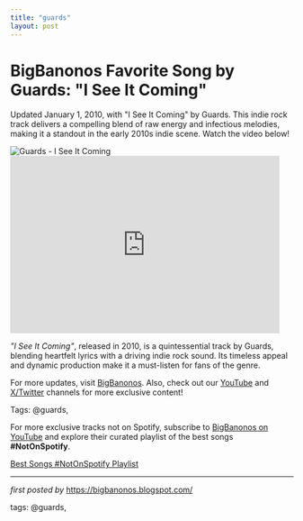 ```yaml
---
title: "guards"
layout: post
---
```

<!-- Title of the Post -->
<h1 >BigBanonos Favorite Song by Guards: "I See It Coming"</h1> <!-- Introductory Text -->
<p >Updated January 1, 2010, with "I See It Coming" by Guards. This indie rock track delivers a compelling blend of raw energy and infectious melodies, making it a standout in the early 2010s indie scene. Watch the video below!</p> <!-- Featured Image -->
<div > <img src="https://filepicker-images.genius.com/be19kdlojme" alt="Guards - I See It Coming" />
</div> <!-- YouTube Video Embed -->
<div > <iframe allowfullscreen="" frameborder="0" height="315" src="https://www.youtube.com/embed/DhVL5V2WUcU?list=PLtuNtuTatqI1ny5mFEOwA47MZ_XtCE4aH" width="95%"></iframe>
</div> <!-- Song Information -->
<div > <p><em>"I See It Coming"</em>, released in 2010, is a quintessential track by Guards, blending heartfelt lyrics with a driving indie rock sound. Its timeless appeal and dynamic production make it a must-listen for fans of the genre.</p>
</div> <!-- Footer Links -->
<div > <p>For more updates, visit <a href="https://bigbanonos.blogspot.com/" target="_blank">BigBanonos</a>. Also, check out our <a href="https://www.youtube.com/@BigBanonos" target="_blank">YouTube</a> and <a href="https://x.com/bigbanonos" target="_blank">X/Twitter</a> channels for more exclusive content!</p>
</div> <!-- Tags -->
<p >Tags: @guards,</p>


<!--Subscribe and Playlist Links-->
<div>
    <p>For more exclusive tracks not on Spotify, subscribe to <a href="https://www.youtube.com/@BigBanonos" target="_blank">BigBanonos on YouTube</a> and explore their curated playlist of the best songs <strong>#NotOnSpotify</strong>.</p>
    <p><a href="https://www.youtube.com/playlist?list=PLtuNtuTatqI0kFahUCbtbfenC_ET5O_tr" target="_blank">Best Songs #NotOnSpotify Playlist<br /></a></p></div>

<hr />

<p><em>first posted by</em> <a href="https://bigbanonos.blogspot.com/" rel="noopener" target="_new">https://bigbanonos.blogspot.com/</a></p>

<p>tags: @guards,</p>
